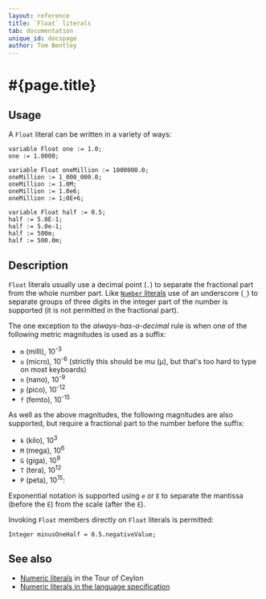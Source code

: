 ```yaml
---
layout: reference
title: `Float` literals
tab: documentation
unique_id: docspage
author: Tom Bentley
---
```


# #{page.title}

## Usage 

A `Float` literal can be written in a variety of ways:


    variable Float one := 1.0;
    one := 1.0000;
    
    variable Float oneMillion := 1000000.0;
    oneMillion := 1_000_000.0;
    oneMillion := 1.0M;
    oneMillion := 1.0e6;
    oneMillion := 1;0E+6;
    
    variable Float half := 0.5;
    half := 5.0E-1;
    half := 5.0e-1;
    half := 500m;
    half := 500.0m;

## Description

`Float` literals usually use a decimal point (`.`) to separate the fractional 
part from the whole number part. Like [`Number` literals](../number) use of an 
underscore (`_`) to separate groups of three digits in the integer part of the 
number is supported (it is not permitted in the fractional part).

The one exception to the *always-has-a-decimal* rule is when one of the 
following metric magnitudes is used as a suffix:

* `m` (milli), 10<sup>-3</sup>
* `u` (micro), 10<sup>-6</sup> (strictly this should be mu (μ), but that's too 
  hard to type on most keyboards)
* `n` (nano), 10<sup>-9</sup>
* `p` (pico), 10<sup>-12</sup>
* `f` (femto), 10<sup>-15</sup>

As well as the above magnitudes, the following magnitudes are also 
supported, but require a fractional part to the number before the suffix:

* `k` (kilo), 10<sup>3</sup>
* `M` (mega), 10<sup>6</sup>
* `G` (giga), 10<sup>9</sup>
* `T` (tera), 10<sup>12</sup>
* `P` (peta), 10<sup>15</sup>:

Exponential notation is supported using `e` or `E` to separate the mantissa 
(before the `E`) from the scale (after the `E`). 

Invoking `Float` members directly on `Float` literals is permitted:


    Integer minusOneHalf = 0.5.negativeValue;

## See also

* [Numeric literals](/documentation/tour/language-module/#numeric_literals) 
  in the Tour of Ceylon 
* [Numeric literals in the language specification](#{site.urls.spec}#numericliterals)

